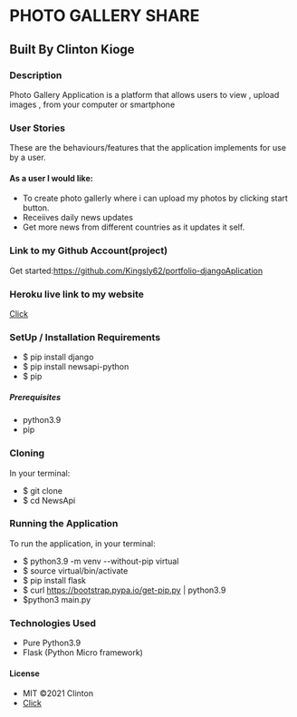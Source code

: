 # PHOTO GALLERY SHARE

## Built By Clinton Kioge

### Description

Photo Gallery Application is a platform that allows users to view , upload images , from your computer or smartphone

### User Stories

These are the behaviours/features that the application implements for use by a user.

#### As a user I would like:

- To create photo gallerly where i can upload my photos by clicking start button.
- Receiives daily news updates
- Get more news from different countries as it updates it self.

### Link to my Github Account(project)

Get started:https://github.com/Kingsly62/portfolio-djangoAplication

### Heroku live link to my website

[Click]()

### SetUp / Installation Requirements

- $ pip install django
- $ pip install newsapi-python
- $ pip

##### Prerequisites

- python3.9
- pip

### Cloning

In your terminal:

- $ git clone
- $ cd NewsApi

### Running the Application

To run the application, in your terminal:

- $ python3.9 -m venv --without-pip virtual
- $ source virtual/bin/activate
- $ pip install flask
- $ curl https://bootstrap.pypa.io/get-pip.py | python3.9
- $python3 main.py

### Technologies Used

- Pure Python3.9
- Flask (Python Micro framework)

#### License

- MIT ©2021 Clinton
- [Click](https://opensource.org/civicrm/mailing/confirm?reset=1&cid=63735&sid=22975&h=fb22e32f66706d47)
